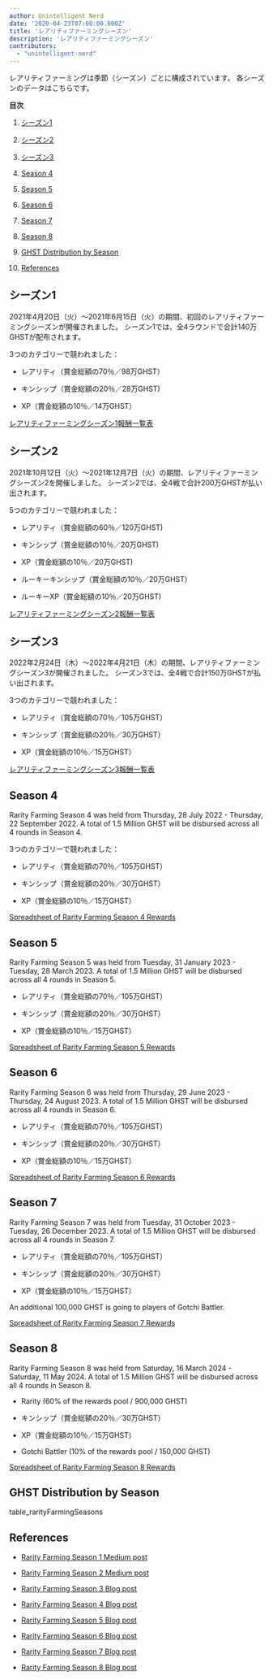 ```yaml
---
author: Unintelligent Nerd
date: '2020-04-23T07:00:00.000Z'
title: 'レアリティファーミングシーズン'
description: 'レアリティファーミングシーズン'
contributors:
  - "unintelligent-nerd"
---
```


レアリティファーミングは季節（シーズン）ごとに構成されています。 各シーズンのデータはこちらです。

<div class="contentsBox">

**目次**

<ol>
<li><a href=#season-1>シーズン1</a></p>
<li><a href=#season-2>シーズン2</a></p>
<li><a href=#season-3>シーズン3</a></p>
<li><a href=#season-4>Season 4</a></p>
<li><a href=#season-5>Season 5</a></p>
<li><a href=#season-6>Season 6</a></p>
<li><a href=#season-7>Season 7</a></p>
<li><a href=#season-8>Season 8</a></p>
<li><a href=#ghst-distribution-by-season>GHST Distribution by Season</a></p>
<li><a href=#references>References</a></p>
</ol>

</div>

## シーズン1

2021年4月20日（火）～2021年6月15日（火）の期間、初回のレアリティファーミングシーズンが開催されました。 シーズン1では、全4ラウンドで合計140万GHSTが配布されます。

3つのカテゴリーで競われました：

* レアリティ（賞金総額の70％／98万GHST）

* キンシップ（賞金総額の20％／28万GHST)

* XP（賞金総額の10％／14万GHST）

[レアリティファーミングシーズン1報酬一覧表](https://docs.google.com/spreadsheets/d/1Q8vvu38B5cgs2zor8GmkBNHOT9ZZ6i1OBe8JvNlHSFI/)

## シーズン2

2021年10月12日（火）～2021年12月7日（火）の期間、レアリティファーミングシーズン2を開催しました。 シーズン2では、全4戦で合計200万GHSTが払い出されます。

5つのカテゴリーで競われました：

* レアリティ（賞金総額の60％／120万GHST)

* キンシップ（賞金総額の10％／20万GHST)

* XP（賞金総額の10％／20万GHST)

* ルーキーキンシップ（賞金総額の10％／20万GHST）

* ルーキーXP（賞金総額の10％／20万GHST)

[レアリティファーミングシーズン2報酬一覧表](https://docs.google.com/spreadsheets/d/1H5MmCmMxTGlbae3FT-v-w7T5XH6pN7y9trAFlb4lxbQ/)

## シーズン3

2022年2月24日（木）～2022年4月21日（木）の期間、レアリティファーミングシーズン3が開催されました。 シーズン3では、全4戦で合計150万GHSTが払い出されます。

3つのカテゴリーで競われました：

* レアリティ（賞金総額の70％／105万GHST）

* キンシップ（賞金総額の20％／30万GHST）

* XP（賞金総額の10％／15万GHST）

[レアリティファーミングシーズン3報酬一覧表](https://docs.google.com/spreadsheets/d/1jH6IEJ7Xu_YvblgEPX9UpT-phLelJ5XsmknkaxQOg7A/)

## Season 4

Rarity Farming Season 4 was held from Thursday, 28 July 2022 - Thursday, 22 September 2022. A total of 1.5 Million GHST will be disbursed across all 4 rounds in Season 4.

3つのカテゴリーで競われました：

* レアリティ（賞金総額の70％／105万GHST）

* キンシップ（賞金総額の20％／30万GHST）

* XP（賞金総額の10％／15万GHST）

[Spreadsheet of Rarity Farming Season 4 Rewards](https://docs.google.com/spreadsheets/d/1VWmd-DD_L45nBOCxIhtGvnBK_JnbmUNqWFRAPl-KwjU/)

## Season 5

Rarity Farming Season 5 was held from Tuesday, 31 January 2023 - Tuesday, 28 March 2023. A total of 1.5 Million GHST will be disbursed across all 4 rounds in Season 5.

* レアリティ（賞金総額の70％／105万GHST）

* キンシップ（賞金総額の20％／30万GHST）

* XP（賞金総額の10％／15万GHST）

[Spreadsheet of Rarity Farming Season 5 Rewards](https://docs.google.com/spreadsheets/d/1_7YoQgarJWauRb1KAkU3rIi9QMCrG3Zy4VI9vv7qyCA/)

## Season 6

Rarity Farming Season 6 was held from Thursday, 29 June 2023 - Thursday, 24 August 2023. A total of 1.5 Million GHST will be disbursed across all 4 rounds in Season 6.

* レアリティ（賞金総額の70％／105万GHST）

* キンシップ（賞金総額の20％／30万GHST）

* XP（賞金総額の10％／15万GHST）

[Spreadsheet of Rarity Farming Season 6 Rewards](https://docs.google.com/spreadsheets/d/1BkAhzkgkcDNVJKQ7bDL3etpjDjB7ml8iJuMzC1A-KlU/)

## Season 7

Rarity Farming Season 7 was held from Tuesday, 31 October 2023 - Tuesday, 26 December 2023. A total of 1.5 Million GHST will be disbursed across all 4 rounds in Season 7.

* レアリティ（賞金総額の70％／105万GHST）

* キンシップ（賞金総額の20％／30万GHST）

* XP（賞金総額の10％／15万GHST）

An additional 100,000 GHST is going to players of Gotchi Battler.

[Spreadsheet of Rarity Farming Season 7 Rewards](https://docs.google.com/spreadsheets/d/1TncwLzWN2HMwEzpAHXNBvTSkWX3kBGXXzpOd2hpb8Ow/)



## Season 8

Rarity Farming Season 8 was held from Saturday, 16 March 2024 - Saturday, 11 May 2024. A total of 1.5 Million GHST will be disbursed across all 4 rounds in Season 8.

* Rarity (60% of the rewards pool / 900,000 GHST)

* キンシップ（賞金総額の20％／30万GHST）

* XP（賞金総額の10％／15万GHST）

* Gotchi Battler (10% of the rewards pool / 150,000 GHST)

[Spreadsheet of Rarity Farming Season 8 Rewards](https://docs.google.com/spreadsheets/d/1JXUbhiGBvj69cHMxkDiRcLvdeyHAZdcZVYpFmcIpPls/)

## GHST Distribution by Season

table_rarityFarmingSeasons

## References

* [Rarity Farming Season 1 Medium post](https://aavegotchi.medium.com/aavegotchi-rarity-farming-season-1-rewards-finalized-2db81e9f66e8)

* [Rarity Farming Season 2 Medium post](https://aavegotchi.medium.com/rarity-farming-season-2-is-coming-dates-announced-7047896eb3ab)

* [Rarity Farming Season 3 Blog post](https://blog.aavegotchi.com/aavegotchi-rarity-farming-season-3-is-coming/)

* [Rarity Farming Season 4 Blog post](https://blog.aavegotchi.com/aavegotchi-rarity-farming-season-4-is-comng/)

* [Rarity Farming Season 5 Blog post](https://blog.aavegotchi.com/aavegotchi-rarity-farming-season-5-is-coming/)

* [Rarity Farming Season 6 Blog post](https://blog.aavegotchi.com/announcing-aavegotchi-rarity-farming-season-6/)

* [Rarity Farming Season 7 Blog post](https://blog.aavegotchi.com/farming-frenzy-announcing-a-new-season-of-rarity-farming/)

* [Rarity Farming Season 8 Blog post](https://blog.aavegotchi.com/rarity-farming-season-8/)